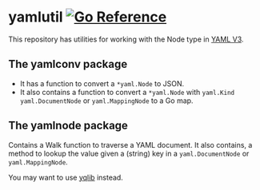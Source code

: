 # yamlutil [![Go Reference](https://pkg.go.dev/badge/github.com/crhntr/yamlutil.svg)](https://pkg.go.dev/github.com/crhntr/yamlutil)

This repository has utilities for working with the Node type in [YAML V3](https://pkg.go.dev/gopkg.in/yaml.v3).

## The yamlconv package

- It has a function to convert a `*yaml.Node` to JSON.
- It also contains a function to convert a `*yaml.Node` with `yaml.Kind` `yaml.DocumentNode` or  `yaml.MappingNode` to a Go map. 

## The yamlnode package

Contains a Walk function to traverse a YAML document.
It also contains, a method to lookup the value given a (string) key in a `yaml.DocumentNode` or  `yaml.MappingNode`.

You may want to use [yqlib](https://pkg.go.dev/github.com/mikefarah/yq/v4@v4.31.2/pkg/yqlib) instead.

